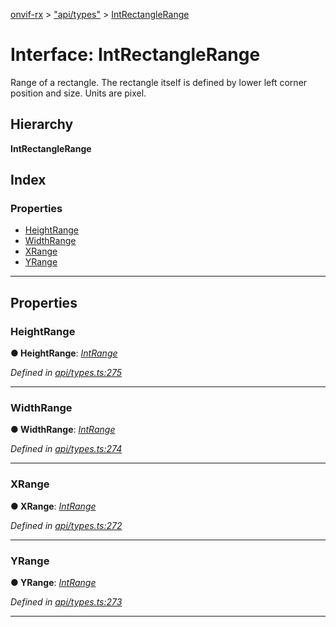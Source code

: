 [onvif-rx](../README.md) > ["api/types"](../modules/_api_types_.md) > [IntRectangleRange](../interfaces/_api_types_.intrectanglerange.md)

# Interface: IntRectangleRange

Range of a rectangle. The rectangle itself is defined by lower left corner position and size. Units are pixel.

## Hierarchy

**IntRectangleRange**

## Index

### Properties

* [HeightRange](_api_types_.intrectanglerange.md#heightrange)
* [WidthRange](_api_types_.intrectanglerange.md#widthrange)
* [XRange](_api_types_.intrectanglerange.md#xrange)
* [YRange](_api_types_.intrectanglerange.md#yrange)

---

## Properties

<a id="heightrange"></a>

###  HeightRange

**● HeightRange**: *[IntRange](_api_types_.intrange.md)*

*Defined in [api/types.ts:275](https://github.com/patrickmichalina/onvif-rx/blob/034e4d6/src/api/types.ts#L275)*

___
<a id="widthrange"></a>

###  WidthRange

**● WidthRange**: *[IntRange](_api_types_.intrange.md)*

*Defined in [api/types.ts:274](https://github.com/patrickmichalina/onvif-rx/blob/034e4d6/src/api/types.ts#L274)*

___
<a id="xrange"></a>

###  XRange

**● XRange**: *[IntRange](_api_types_.intrange.md)*

*Defined in [api/types.ts:272](https://github.com/patrickmichalina/onvif-rx/blob/034e4d6/src/api/types.ts#L272)*

___
<a id="yrange"></a>

###  YRange

**● YRange**: *[IntRange](_api_types_.intrange.md)*

*Defined in [api/types.ts:273](https://github.com/patrickmichalina/onvif-rx/blob/034e4d6/src/api/types.ts#L273)*

___

